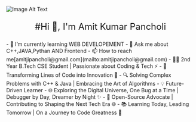 ![Image Alt Text](https://user-images.githubusercontent.com/74038190/225813708-98b745f2-7d22-48cf-9150-083f1b00d6c9.gif)
<p align = "center" style="font-size: 24px;">#Hi 👋, I'm Amit Kumar Pancholi</p>
- 🚀 I’m currently learning WEB DEVELOPEMENT
- 💬 Ask me about C++,JAVA,Pythan AND Frontend
- 📫 How to reach me[amitjipancholi@gmail.com](mailto:amitjipancholi@gmail.com)
- 👨‍💻 2nd Year B.Tech CSE Student | Passionate about Coding & Tech ⚡️
- 🚀 Transforming Lines of Code into Innovation 🌟
- 🔍 Solving Complex Problems with C++ & Java | Embracing the Art of Algorithms
- 💡 Future-Driven Learner
- 🌐 Exploring the Digital Universe, One Bug at a Time | Debugger by Day, Dreamer by Night ✨
- 🌈 Open-Source Advocate | Contributing to Shaping the Next Tech Era 🌐
- 📚 Learning Today, Leading Tomorrow | On a Journey to Code Greatness 🚀
<!-- <p style="font-size:18px;>#Connect with me:</p> -->

